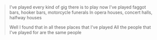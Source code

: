 > I've played every kind of gig there is to play now
> I've played faggot bars, hooker bars, motorcycle funerals
> In opera houses, concert halls, halfway houses
>
> Well I found that in all these places that I've played
> All the people that I've played for are the same people
